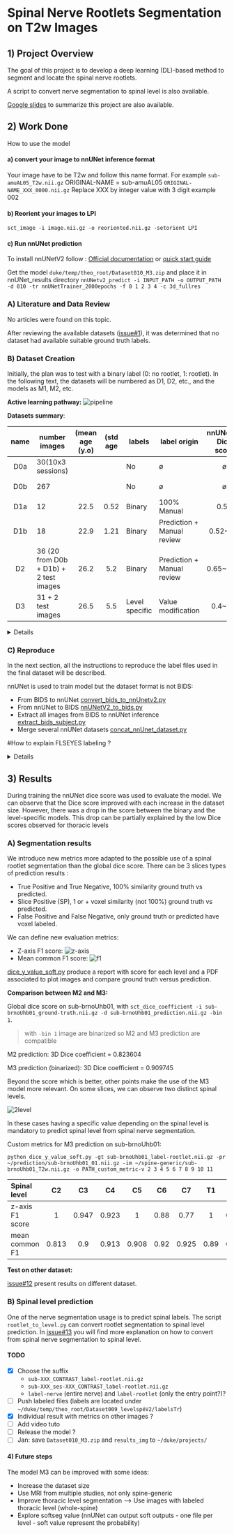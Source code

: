 # Spinal Nerve Rootlets Segmentation on T2w Images

## 1) Project Overview

The goal of this project is to develop a deep learning (DL)-based method to segment and locate the spinal nerve
rootlets.

A script to convert nerve segmentation to spinal level is also available.

[Google slides](https://docs.google.com/presentation/d/1ZHliup_Mtk0OcmI1qkwmOIY7Ml4mO6vewIwFQjMMMPo/edit?usp=sharing) to
summarize this project are also available.

## 2) Work Done

How to use the model

#### a) convert your image to nnUNet inference format

Your image have to be T2w and follow this name format.
For example `sub-amuAL05_T2w.nii.gz`
ORIGINAL-NAME = sub-amuAL05
`ORIGINAL-NAME_XXX_0000.nii.gz`
Replace XXX by integer value with 3 digit example 002

#### b) Reorient your images to LPI

`sct_image -i image.nii.gz -o reoriented.nii.gz -setorient LPI`

#### c) Run nnUNet prediction

To install nnUNetV2
follow : [Official documentation](https://github.com/MIC-DKFZ/nnUNet/blob/master/documentation/installation_instructions.md)
or [quick start guide](https://github.com/ivadomed/utilities/blob/main/quick_start_guides/nnU-Net_quick_start_guide.md)

Get the model `duke/temp/theo_root/Dataset010_M3.zip` and place it in nnUNet_results directory
`nnUNetv2_predict -i INPUT_PATH -o OUTPUT_PATH -d 010 -tr nnUNetTrainer_2000epochs -f 0 1 2 3 4 -c 3d_fullres`

### A) Literature and Data Review

No articles were found on this topic.

After reviewing the available
datasets ([issue#1](https://github.com/ivadomed/model-spinal-rootlets/issues/1#issue-1706345176)), it was determined
that no dataset had available suitable ground truth labels.

### B) Dataset Creation

Initially, the plan was to test with a binary label (0: no rootlet, 1: rootlet). In the following text, the datasets
will be numbered as D1, D2, etc., and the models as M1, M2, etc.

**Active learning pathway:**
![pipeline](pipeline-graph.png)

**Datasets summary**:

| name | number images                          | (mean age (y.o) | (std age | labels         | label origin               | nnUNetV2 <br/>Dice score | link                                                                                            |
|:----:|----------------------------------------|:---------------:|:--------:|----------------|----------------------------|:------------------------:|-------------------------------------------------------------------------------------------------|
| D0a  | 30(10x3 sessions)                      |                 |          | No             | ø                          |            ø             | [open neuro](https://openneuro.org/datasets/ds004507/versions/1.0.1)                            |
| D0b  | 267                                    |                 |          | No             | ø                          |            ø             | [spine-generic](https://github.com/spine-generic/data-multi-subject)                            |
| D1a  | 12                                     |      22.5       |   0.52   | Binary         | 100% Manual                |           0.51           | [D1a.tsv](https://github.com/ivadomed/model-spinal-rootlets/blob/main/dataset_creation/D1a.tsv) |
| D1b  | 18                                     |      22.9       |   1.21   | Binary         | Prediction + Manual review |         0.52~0.6         | [D1b.tsv](https://github.com/ivadomed/model-spinal-rootlets/blob/main/dataset_creation/D1b.tsv) |
|  D2  | 36 (20 from D0b + D1b) + 2 test images |      26.2       |   5.2    | Binary         | Prediction + Manual review |        0.65~0.75         | [D2.tsv](https://github.com/ivadomed/model-spinal-rootlets/blob/main/dataset_creation/D2.tsv)   |
|  D3  | 31 + 2 test images                     |      26.5       |   5.5    | Level specific | Value modification         |         0.4~0.6          | [D3.tsv](https://github.com/ivadomed/model-spinal-rootlets/blob/main/dataset_creation/D3.tsv)   |

<details>
<summary>Details</summary>

#### D1a)

Dataset D1a was constructed with 12 subjects manually labeled (binary) from D0a. 12 MRIs from 6 subjects (3 female, 3
male), each subject participated in 2 sessions, one with normal neck flexion and another with neck extension. The mean
age is 22.5 y.o with a standard deviation of 0.52. Isotropic resolution of 0.6mm^3 (only one has a
resolution of 0.7mm^3).

One nnUNetV2 fold 3d_fullres model (M1a) was trained on D1a for 50 epochs, achieving a plateau with a dice
score of approximately 0.51. M1a was used to predict 20 subjects from D0a (all head-normal and head-up
images). After a manual review, two images were excluded because of unsatisfactory quality (sub-006_ses-headNormal and
sub-009_ses-headNormal)

> Refer to [issue#5](https://github.com/ivadomed/model-spinal-rootlets/issues/5).

#### D1b)

The resulting dataset, D1b consists of 18 MRIs from 10 subjects, 2 sessions (3 female, 7 male). The mean age is 22.9
years old, with a standard deviation of 1.21. Isotropic resolution of 0.6mm^3 (only one has a resolution of 0.7mm^3).

On this new dataset a five-fold training of nnUNetV2 3d_fullres model (M1b) has been conducted for 250 epochs, dice
scores were between 0.52 and 0.6. An attempt was made to enhance results using the post-processing
command (`nnUNetv2_apply_postprocessing`) of nnUNetV2, but no possible improvement was found so post-processing is
useless in this case. Inference with
M1b has been conducted on the full D0b (spine-generic) dataset.

> Refer to [issue#7](https://github.com/ivadomed/model-spinal-rootlets/issues/7)

#### D2)

A manual review of the D0b prediction has led to a substantial number of images dropped. To facilitate the manual
labeling SCT was used to denoise images (`sct_image --denoise`). Some centers have image specificity that made the
manual
reviewing hazardous and I preferred to only take images where I had a good confident level on my labels.

As a result, only 20 subjects from D0b were retained and combined with D1b to create a new dataset comprising 38
subjects (D2). Within this dataset, two subjects were transferred from the training dataset to the test dataset (
sub-008_ses-headUp, sub-brnoUhb01). The mean age is 26.2 years old, with a standard deviation of 5.2.

A five-fold training of nnUNetV2 3d_fullres model (M2) has been conducted for 1000 epochs, dice scores
were between 0.65 and 0.75. Notably, no post-processing techniques yielded an improvement in scores under these
circumstances.
Inference on the D2 dataset with the M2 model helped me to correct my label and improve the D2 ground truth quality.

> Refer to issue [issue#8 part 2)](https://github.com/ivadomed/model-spinal-rootlets/issues/8).

#### D3)

A new labeling of the D2 dataset with spinal level-depending values has been conducted. As a result of uncertainty, five
images were excluded. The resultant Dataset D3 comprises 33 images, including 31 for training and 2 for testing (same as
D2). This dataset features a subject mean age of 26.5 y.o, standard deviation of 5.5 and incorporates spinal
level-specific spinal nerve segmentation.

A five-fold training of nnUNet 3d_fullres model has been conducted for 1000 epochs, dice scores were
between 0.4 and 0.6. No post-processing techniques led to an increase in scores under these
conditions. Upon reviewing the progress.png graph, a subsequent training was conducted with 2000 epochs. This decision
was based on the observation that the plateau had not been reached within the first 1000 epochs. The second training
yielded a dice score also ranging between 0.4 and 0.6. However, it exhibited more folds with scores
exceeding 0.5 compared to the first training conducted with 1000 epochs.

> Refer to [issue#8 part 3)](https://github.com/ivadomed/model-spinal-rootlets/issues/8).

</details>

### C) Reproduce

In the next section, all the instructions to reproduce the label files used in the final dataset will be described.

nnUNet is used to train model but the dataset format is not BIDS:

- From BIDS to
  nnUNet [convert_bids_to_nnUnetv2.py](https://github.com/ivadomed/utilities/blob/main/dataset_conversion/convert_bids_to_nnUnetv2.py)
- From nnUNet to BIDS [nnUNetV2_to_bids.py](https://github.com/ivadomed/utilities/blob/main/dataset_conversion/nnunetV2_to_bids.py)
- Extract all images from BIDS to nnUNet
  inference [extract_bids_subject.py](https://github.com/ivadomed/model-spinal-rootlets/blob/main/dataset_creation/extract_bids_subject.py)
- Merge several nnUNet
  datasets [concat_nnUnet_dataset.py](https://github.com/ivadomed/model-spinal-rootlets/blob/main/dataset_creation/concat_nnUnet_dataset.py)

#How to explain FLSEYES labeling ?

<details>
<summary>Details</summary>

#### i) Reproduce D1a, M1a and D1b, M1b

Clone the original dataset D0a

```
git clone https://github.com/OpenNeuroDatasets/ds004507.git
```

This dataset is composed of 10 subject with 3 session per subject. Each session have a different neck position Up, Down,
Normal. We will not use Down position because nerve rootlets are really hard to see on this type of neck flexion.

Linked to [issue#5](https://github.com/ivadomed/model-spinal-rootlets/issues/5)

With FSLeyes, manually segment the following files:
<details>
<summary>12 first images to label</summary>

```
sub-002_ses-headNormal_T2w_root-manual.nii.gz	
sub-002_ses-headUp_T2w_root-manual.nii.gz	
sub-003_ses-headNormal_T2w_root-manual.nii.gz
sub-003_ses-headUp_T2w_root-manual.nii.gz
sub-004_ses-headNormal_T2w_root-manual.nii.gz	
sub-004_ses-headUp_T2w_root-manual.nii.gz
sub-005_ses-headNormal_T2w_root-manual.nii.gz
sub-005_ses-headUp_T2w_root-manual.nii.gz
sub-006_ses-headNormal_T2w_root-manual.nii.gz
sub-006_ses-headUp_T2w_root-manual.nii.gz
sub-007_ses-headNormal_T2w_root-manual.nii.gz
sub-007_ses-headUp_T2w_root-manual.nii.gz
```

</details>

> You can use the `json_write.py` script to add the json file according to the .nii.gz file created

Now convert this BIDS dataset to a nnUNet
dataset `python convert_bids_to_nnUNetv2.py --path-data ~/BIDS --path-out ~/data/dataset-nnunet
--dataset-name Dataset1a --dataset-number 001 --split 1 --seed 99 --copy False`.
This is the D1a dataset (100% train image no test image), composed of 12 images

<details>
<summary>Add dataset.json</summary>

```
{
    "channel_names": {
        "0": "T2w"
    },
    "labels": {
        "background": 0,
        "label": 1
    },
    "numTraining": 12,
    "file_ending": ".nii.gz",
    "overwrite_image_reader_writer": "SimpleITKIO"
}
```

</details>

Train model D1a with : `CUDA_VISIBLE_DEVICES=XXX nnUNetv2_train DATASETID 3d_fullres 0`

> You can stop when the progress.png reach a plateau (approx 250)

Out nnUNet Dice score from `progress.png` was around 0.52.
Now extract all image from D0a
with `python extract_bids_subject.py --path-bids ~/BIDS --path-out ~/D0a --contrast T2w --suffix 0000`.

Predict all the segmentation of D0a dataset with the model M1a
with `nnUNetv2_predict -i PATH_TO:imagesTs -o PATH_TO:Out_directory -d 001 -c 3d_fullres --save_probabilities -chk checkpoint_best.pth`

Manually review the predicted labels.
Note: subjects `sub-006-headNormal` and `sub-009-headNormal` have been dropped since they did not satisfy the quality.

Linked to [issue#7](https://github.com/ivadomed/model-spinal-rootlets/issues/7)

<details>
<summary>For training dataset.json</summary>

```
{
    "channel_names": {
        "0": "T2w"
    },
    "labels": {
        "background": 0,
        "label": 1
    },
    "numTraining": 18,
    "file_ending": ".nii.gz",
    "overwrite_image_reader_writer": "SimpleITKIO"
}
```

</details>

Now you have a dataset with 18 subject we call this one D1b

Train nnUNet model M1b with `CUDA_VISIBLE_DEVICES=XXX nnUNetv2_train DATASETID -tr nnUNetTrainer_250epochs -f 0`, repeat
for fold 1, 2, 3, 4.

Out nnUNet Dice score from `progress.png` was between 0.52 and 0.6.

#### ii) Reproduce D2, M2

Linked to [issue#8 part 2)](https://github.com/ivadomed/model-spinal-rootlets/issues/8)

Clone the original dataset D0b

```
git clone git@github.com:spine-generic/data-multi-subject.git
#specify version
```

Extract all T2w images
with `python extract_bids_subject.py --path-bids ~/spine-generic --path-out ~/D0b --contrast T2w --suffix 0000`

Predict all the segmentation of D0b dataset with the model M1b
with `nnUNetv2_predict -i PATH_TO:imagesTs -o PATH_TO:Out_directory -d DATASETID -tr nnUNetTrainer_250epochs -c 3d_fullres --save_probabilities -f 0 1 2 3 4`

With FSLeyes, manually correct the headUp and headNormal files

> I skipped some center because the quality was not good enough to ensure a good manual correction.


Merge with D1b to create D2, take mri `sub-008_ses-headUp` and `sub-brnoUhb01`and put them into `imagesTs`
and `labelsTs`

Train nnUNet model M2 with `CUDA_VISIBLE_DEVICES=XXX nnUNetv2_train DATASETID -f 0`, repeat
for fold 1, 2, 3, 4.

Out nnUNet Dice score from `progress.png` was between 0.65 and 0.75.

#### iii) Reproduce D3, M3

Linked to [issue#8 part 3)](https://github.com/ivadomed/model-spinal-rootlets/issues/8)

Before we used a binary labeling. But some spinal level are overlapping. One of the solution is to label spinal rootlets
depending on their spinal level (C2->2 .. T1->9).

I have manually corrected and change the value of segmentation of the following files:
<details>
<summary>31 spinal level specific value</summary>

```
sub-amu01_T2w.nii.gz
sub-amu02_T2w.nii.gz
sub-amu05_T2w.nii.gz
sub-balgrist01_T2w.nii.gz
sub-balgrist02_T2w.nii.gz
sub-balgrist03_T2w.nii.gz
sub-balgrist04_T2w.nii.gz
sub-balgrist06_T2w.nii.gz
sub-barcelona01_T2w.nii.gz
sub-barcelona02_T2w.nii.gz
sub-barcelona03_T2w.nii.gz
sub-barcelona06_T2w.nii.gz
sub-brnoUhb03_T2w.nii.gz
sub-cardiff02_T2w.nii.gz
sub-cardiff04_T2w.nii.gz
sub-cmrra02_T2w.nii.gz
sub-cmrra04_T2w.nii.gz
sub-geneva01_T2w.nii.gz
sub-002_ses-headNormal_T2w.nii.gz�
sub-003_ses-headNormal_T2w.nii.gz
sub-003_ses-headUp_T2w.nii.gz
sub-004_ses-headNormal_T2w.nii.gz�
sub-004_ses-headUp_T2w.nii.gz
sub-005_ses-headNormal_T2w.nii.gz
sub-005_ses-headUp_T2w.nii.gz
sub-007_ses-headNormal_T2w.nii.gz
sub-007_ses-headUp_T2w.nii.gz
sub-010_ses-headNormal_T2w.nii.gz
sub-010_ses-headUp_T2w.nii.gz
sub-011_ses-headNormal_T2w.nii.gz
sub-011_ses-headUp_T2w.nii.gz
```

</details>

This dataset D3 composed of 33 images with 31 for train .
I have trained 4 folds of a nnUNet 3d_fullres model for 2000
epochs `CUDA_VISIBLE_DEVICES=XXX nnUNetv2_train DATASETID -tr nnUNetTrainer_2000epochs -f 0`

nnUNet Dice score from `progress.png` was between 0.4 and 0.6.

#### iv) Get our dataset

#Link to dataset D1b, D2, D3 already done, make one release per dataset ?

</details>

## 3) Results

During training the nnUNet dice score was used to evaluate the model. We can observe
that the Dice score improved with each increase in the dataset size. However, there was
a drop in the score between the binary and the level-specific models. This drop can be
partially explained by the low Dice scores observed for thoracic levels

### A) Segmentation results

We introduce new metrics more adapted to the possible use of a spinal rootlet segmentation than the global dice score.
There can be 3 slices types of prediction results :

- True Positive and True Negative, 100% similarity ground truth vs predicted.
- Slice Positive (SP), 1 or + voxel similarity (not 100%) ground truth vs predicted.
- False Positive and False Negative, only ground truth or predicted have voxel labeled.

We can define new evaluation metrics:

- Z-axis F1 score: ![z-axis](z-axis.png)
- Mean common F1 score: ![f1](f1.png)

[dice_y_value_soft.py](https://github.com/ivadomed/model-spinal-rootlets/blob/main/utilities/dice_y_value_soft.py)
produce a report with score for each level and a PDF associated to plot images and compare ground truth versus prediction.

**Comparison between M2 and M3:**

Global dice score on sub-brnoUhb01,
with `sct_dice_coefficient -i sub-brnoUhb01_ground-truth.nii.gz -d sub-brnoUhb01_prediction.nii.gz -bin 1`.

> with `-bin 1` image are binarized so M2 and M3 prediction are compatible

M2 prediction: 3D Dice coefficient = 0.823604

M3 prediction (binarized): 3D Dice coefficient = 0.909745

Beyond the score which is better, other points make the use of the M3 model more relevant. On some slices, we can
observe two distinct spinal levels.

![2level](levl8-9.png)

In these cases having a specific value depending on the spinal level is
mandatory to predict spinal level from spinal nerve segmentation.

Custom metrics for M3 prediction on sub-brnoUhb01:

`python dice_y_value_soft.py -gt sub-brnoUhb01_label-rootlet.nii.gz -pr ~/prediction/sub-brnoUhb01_01.nii.gz -im ~/spine-generic/sub-brnoUhb01_T2w.nii.gz -o PATH_custom_metric-v 2 3 4 5 6 7 8 9 10 11 `

| Spinal level    |  C2   |  C3   |  C4   |  C5   |  C6  |  C7   |  T1  |  T2   | T3 |
|:----------------|:-----:|:-----:|:-----:|:-----:|:----:|:-----:|:----:|:-----:|:--:|
| z-axis F1 score |   1   | 0.947 | 0.923 |   1   | 0.88 | 0.77  |  1   | 0.968 | ø  |
| mean common F1  | 0.813 |  0.9  | 0.913 | 0.908 | 0.92 | 0.925 | 0.89 | 0.961 | ø  |

**Test on other dataset:**

[issue#12](https://github.com/ivadomed/model-spinal-rootlets/issues/12) present results on different dataset.

### B) Spinal level prediction

One of the nerve segmentation usage is to predict spinal labels.
The script `rootlet_to_level.py` can convert rootlet segmentation to spinal level prediction.
In [issue#13](https://github.com/ivadomed/model-spinal-rootlets/issues/13) you will find more explanation on how to
convert from spinal nerve segmentation to spinal level.

#### TODO

- [x] Choose the suffix
    - `sub-XXX_CONTRAST_label-rootlet.nii.gz`
    - `sub-XXX_ses-XXX_CONTRAST_label-rootlet.nii.gz`
    - `label-nerve` (entire nerve) and `label-rootlet` (only the entry point?)?
- [ ] Push labeled files (labels are located under `~/duke/temp/theo_root/Dataset009_levelspéV2/labelsTr`)
- [x] Individual result with metrics on other images ? 
- [ ] Add video tuto
- [ ] Release the model ?
- [ ] Jan: save `Dataset010_M3.zip` and `results_img` to `~/duke/projects/`

#### 4) Future steps

The model M3 can be improved with some ideas:
- Increase the dataset size
- Use MRI from multiple studies, not only spine-generic
- Improve thoracic level segmentation --> Use images with labeled thoracic level (whole-spine)
- Explore softseg value (nnUNet can output soft outputs - one file per level - soft value represent the probability)

